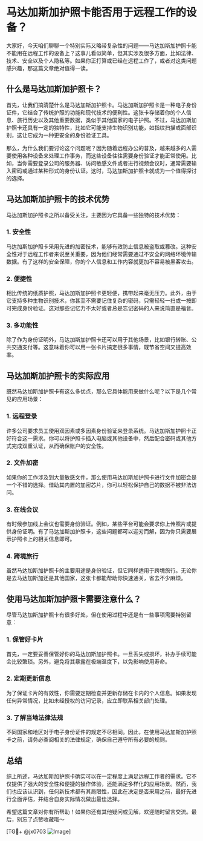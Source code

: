 # 马达加斯加护照卡能否用于远程工作的设备？

大家好，今天咱们聊聊一个特别实际又略带复杂性的问题——马达加斯加护照卡能不能用在远程工作的设备上？这事儿看似简单，但其实涉及很多方面，比如法律、技术、安全以及个人隐私等。如果你正打算或已经在远程工作了，或者对这类问题感兴趣，那这篇文章绝对值得一读。

## 什么是马达加斯加护照卡？

首先，让我们搞清楚什么是马达加斯加护照卡。马达加斯加护照卡是一种电子身份证件，它结合了传统护照的功能和现代技术的便利性。这张卡存储着你的个人信息、旅行历史以及其他重要数据，类似于其他国家的电子护照。不过，马达加斯加护照卡还具有一定的独特性，比如它可能支持生物识别功能，如指纹扫描或面部识别，这让它成为一种更安全的身份验证工具。

那么，为什么我们要讨论这个问题呢？因为随着远程办公的普及，越来越多的人需要使用各种设备来处理工作事务，而这些设备往往需要身份验证才能正常使用。比如，当你需要登录公司的服务器、访问敏感文件或者进行视频会议时，通常需要输入密码或通过某种形式的身份认证。这时，马达加斯加护照卡就成为一个值得探讨的选择。

## 马达加斯加护照卡的技术优势

马达加斯加护照卡之所以备受关注，主要因为它具备一些独特的技术优势：

### 1. **安全性**
马达加斯加护照卡采用先进的加密技术，能够有效防止信息被盗取或篡改。这种安全性对于远程工作者来说至关重要，因为他们经常需要通过不安全的网络环境传输数据。有了这样的安全保障，你的个人信息和工作内容就更加不容易被黑客攻击。

### 2. **便捷性**
相比传统的纸质护照，马达加斯加护照卡更轻便，携带起来毫无压力。此外，由于它支持多种生物识别技术，你甚至不需要记住复杂的密码，只需轻轻一扫或一按即可完成身份验证。这对那些记忆力不太好或者总是忘记密码的人来说简直是福音。

### 3. **多功能性**
除了作为身份证明外，马达加斯加护照卡还可以用于其他场景，比如银行转账、公共交通支付等。这意味着你可以用一张卡片搞定很多事情，既节省空间又提高效率。

## 马达加斯加护照卡的实际应用

既然马达加斯加护照卡有这么多优点，那么它具体能用来做什么呢？以下是几个常见的应用场景：

### 1. **远程登录**
许多公司要求员工使用双因素或多因素身份验证来登录系统。马达加斯加护照卡正好符合这一需求。你可以将护照卡插入电脑或其他设备中，然后配合密码或其他方式完成双重认证，从而确保账户的安全性。

### 2. **文件加密**
如果你的工作涉及到大量敏感文件，那么使用马达加斯加护照卡进行文件加密会是一个不错的选择。借助其内置的加密芯片，你可以轻松保护自己的数据不被非法访问。

### 3. **在线会议**
有时候参加线上会议也需要身份验证。例如，某些平台可能会要求你上传照片或提供身份证明。有了马达加斯加护照卡，这些问题都可以迎刃而解，因为你只需要展示护照卡上的相关信息即可。

### 4. **跨境旅行**
虽然马达加斯加护照卡的主要用途是身份验证，但它同样适用于跨境旅行。无论你是去马达加斯加还是其他国家，这张卡都能帮助你快速通关，省去不少麻烦。

## 使用马达加斯加护照卡需要注意什么？

尽管马达加斯加护照卡有很多好处，但在使用过程中还是有一些事项需要特别留意：

### 1. **保管好卡片**
首先，一定要妥善保管好你的马达加斯加护照卡。一旦丢失或损坏，补办手续可能会比较繁琐。另外，避免将其暴露在极端温度下，以免影响使用寿命。

### 2. **定期更新信息**
为了保证卡片的有效性，你需要定期检查并更新存储在卡内的个人信息。如果发现任何异常情况，比如未经授权的访问记录，应立即联系相关部门处理。

### 3. **了解当地法律法规**
不同国家和地区对于电子身份证件的规定不尽相同。因此，在使用马达加斯加护照卡之前，请务必查阅相关的法律规定，确保自己遵守所有必要的规则。

## 总结

综上所述，马达加斯加护照卡确实可以在一定程度上满足远程工作者的需求。它不仅提供了强大的安全性和便捷的操作体验，还能满足多样化的应用场景。然而，我们也应该认识到，任何新技术都有其局限性，因此在决定是否采用之前，最好先进行全面评估，并结合自身实际情况做出最佳选择。

希望这篇文章对你有所帮助！如果你还有其他疑问或见解，欢迎随时留言交流。最后，别忘了点赞收藏哦～

[TG💪+ @jx0703 ![Image](https://github.com/user-attachments/assets/dbca1d08-cadb-493c-b0ec-ad6f7a83f270)]